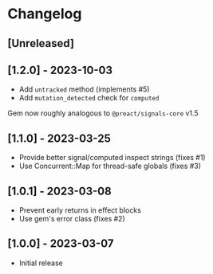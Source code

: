 # Changelog

## [Unreleased]

## [1.2.0] - 2023-10-03

- Add `untracked` method (implements #5)
- Add `mutation_detected` check for `computed`

Gem now roughly analogous to `@preact/signals-core` v1.5

## [1.1.0] - 2023-03-25

- Provide better signal/computed inspect strings (fixes #1)
- Use Concurrent::Map for thread-safe globals (fixes #3)

## [1.0.1] - 2023-03-08

- Prevent early returns in effect blocks
- Use gem's error class (fixes #2)

## [1.0.0] - 2023-03-07

- Initial release
